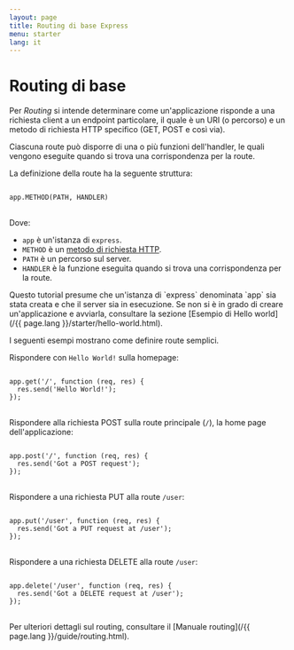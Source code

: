 ```yaml
---
layout: page
title: Routing di base Express
menu: starter
lang: it
---
```

<!---
 Copyright (c) 2016 StrongLoop, IBM, and Express Contributors
 License: MIT
-->

# Routing di base

Per *Routing* si intende determinare come un'applicazione risponde a una richiesta client a un endpoint particolare, il quale è un URI (o percorso) e un metodo di richiesta HTTP specifico (GET, POST e così via).

Ciascuna route può disporre di una o più funzioni dell'handler, le quali vengono eseguite quando si trova una corrispondenza per la route.

La definizione della route ha la seguente struttura:
<pre>
<code class="language-javascript" translate="no">
app.METHOD(PATH, HANDLER)
</code>
</pre>

Dove:

- `app` è un'istanza di `express`.
- `METHOD` è un [metodo di richiesta HTTP](http://en.wikipedia.org/wiki/Hypertext_Transfer_Protocol).
- `PATH` è un percorso sul server.
- `HANDLER` è la funzione eseguita quando si trova una corrispondenza per la route.

<div class="doc-box doc-notice" markdown="1">
Questo tutorial presume che un'istanza di `express` denominata `app` sia stata creata e che il server sia in esecuzione. Se non si è in grado di creare un'applicazione e avviarla, consultare la sezione [Esempio di Hello world](/{{ page.lang }}/starter/hello-world.html).
</div>

I seguenti esempi mostrano come definire route semplici.

Rispondere con `Hello World!` sulla homepage:

<pre>
<code class="language-javascript" translate="no">
app.get('/', function (req, res) {
  res.send('Hello World!');
});
</code>
</pre>

Rispondere alla richiesta POST sulla route principale (`/`), la home page dell'applicazione:

<pre>
<code class="language-javascript" translate="no">
app.post('/', function (req, res) {
  res.send('Got a POST request');
});
</code>
</pre>

Rispondere a una richiesta PUT alla route `/user`:

<pre>
<code class="language-javascript" translate="no">
app.put('/user', function (req, res) {
  res.send('Got a PUT request at /user');
});
</code>
</pre>

Rispondere a una richiesta DELETE alla route `/user`:

<pre>
<code class="language-javascript" translate="no">
app.delete('/user', function (req, res) {
  res.send('Got a DELETE request at /user');
});
</code>
</pre>

Per ulteriori dettagli sul routing, consultare il [Manuale routing](/{{ page.lang }}/guide/routing.html).

